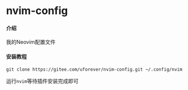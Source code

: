 # nvim-config

#### 介绍
我的Neovim配置文件


#### 安装教程

```
git clone https://gitee.com/uforever/nvim-config.git ~/.config/nvim
```
运行`nvim`等待插件安装完成即可
